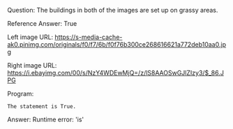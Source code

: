 Question: The buildings in both of the images are set up on grassy areas.

Reference Answer: True

Left image URL: https://s-media-cache-ak0.pinimg.com/originals/f0/f7/6b/f0f76b300ce268616621a772deb10aa0.jpg

Right image URL: https://i.ebayimg.com/00/s/NzY4WDEwMjQ=/z/lS8AAOSwGJlZIzy3/$_86.JPG

Program:

```
The statement is True.
```
Answer: Runtime error: 'is'

